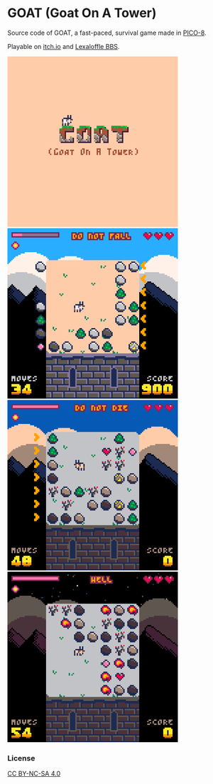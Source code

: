 # GOAT (Goat On A Tower)

Source code of GOAT, a fast-paced, survival game made in [PICO-8](https://www.lexaloffle.com/pico-8.php).

Playable on [itch.io](https://vteromero.itch.io/goat) and [Lexaloffle BBS](https://www.lexaloffle.com/bbs/?tid=140969).

![goat-cover](img/cover384.png)
![goat-chapter-1](img/chapter1.gif)
![goat-chapter-2](img/chapter2.gif)
![goat-chapter-3](img/chapter3.gif)

### License

[CC BY-NC-SA 4.0](https://creativecommons.org/licenses/by-nc-sa/4.0/)
